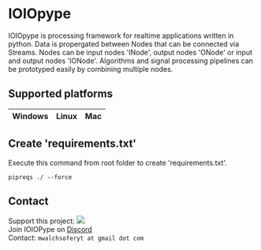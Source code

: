 # IOIOpype
 IOIOpype is processing framework for realtime applications written in python. Data is propergated between Nodes that can be connected via Streams. Nodes can be input nodes 'INode', output nodes 'ONode' or input and output nodes 'IONode'. Algorithms and signal processing pipelines can be prototyped easily by combining multiple nodes.

## Supported platforms

| Windows       | Linux         | Mac  |
| ------------- |:-------------:| -----:|

## Create 'requirements.txt'

Execute this command from root folder to create 'requirements.txt'.

```pipreqs ./ --force``` 

## Contact
Support this project: [![](https://img.shields.io/static/v1?label=Sponsor&message=%E2%9D%A4&logo=GitHub&color=%23fe8e86)](https://github.com/sponsors/MartinWalchshofer)<br>
Join IOIOPype on [Discord](https://discord.gg/pKEumyD9)<br>
Contact: ```mwalchsoferyt at gmail dot com```